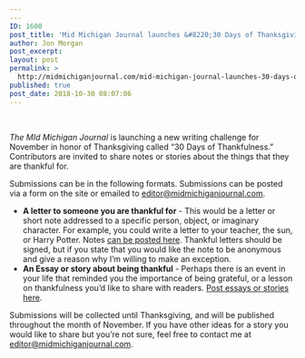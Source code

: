 ```yaml
---
---
ID: 1600
post_title: 'Mid Michigan Journal launches &#8220;30 Days of Thanksgiving&#8221; writing challenge'
author: Jon Morgan
post_excerpt:
layout: post
permalink: >
  http://midmichiganjournal.com/mid-michigan-journal-launches-30-days-of-thanksgiving-writing-challenge
published: true
post_date: 2018-10-30 08:07:06
---
```

&nbsp;

<i>The MId Michigan Journal </i>is launching a new writing challenge for November in honor of Thanksgiving called “30 Days of Thankfulness.” Contributors are invited to share notes or stories about the things that they are thankful for.

Submissions can be in the following formats. Submissions can be posted via a form on the site or emailed to <a href="mailto:editor@midmichiganjournal.com">editor@midmichiganjournal.com</a>.
<ul>
 	<li><b>A letter to someone you are thankful for</b> - This would be a letter or short note addressed to a specific person, object, or imaginary character. For example, you could write a letter to your teacher, the sun, or Harry Potter. Notes <a href="http://midmichiganjournal.com/submit-an-open-letter">can be posted here</a>. Thankful letters should be signed, but if you state that you would like the note to be anonymous and give a reason why I’m willing to make an exception.</li>
 	<li><b>An Essay or story about being thankful</b> - Perhaps there is an event in your life that reminded you the importance of being grateful, or a lesson on thankfulness you’d like to share with readers. <a href="http://midmichiganjournal.com/post-a-story">Post essays or stories here</a>.</li>
</ul>
Submissions will be collected until Thanksgiving, and will be published throughout the month of November. If you have other ideas for a story you would like to share but you’re not sure, feel free to contact me at <a href="mailto:editor@midmichiganjournal.com">editor@midmichiganjournal.com</a>.